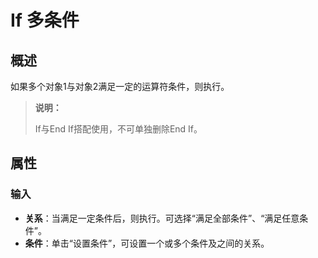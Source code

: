 # If 多条件

## 概述

如果多个对象1与对象2满足一定的运算符条件，则执行。

>**说明：**
>
>If与End If搭配使用，不可单独删除End If。

## 属性

### 输入

- **关系**：当满足一定条件后，则执行。可选择“满足全部条件”、“满足任意条件”。
- **条件**：单击“设置条件”，可设置一个或多个条件及之间的关系。
